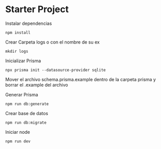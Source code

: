 # Starter Project

Instalar dependencias
~~~shell
npm install
~~~

Crear Carpeta logs o con el nombre de su ex
~~~shell
mkdir logs
~~~


Inicializar Prisma
~~~shell
npx prisma init --datasource-provider sqlite
~~~

Mover el archivo schema.prisma.example dentro de la carpeta prisma
y borrar el .example del archivo

Generar Prisma
~~~shell
npm run db:generate
~~~

Crear base de datos
~~~shell
npm run db:migrate
~~~

Iniciar node
~~~shell
npm run dev
~~~
